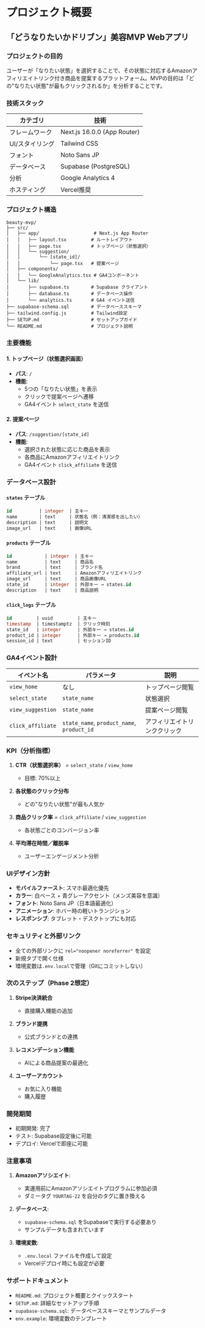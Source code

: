 # プロジェクト概要

## 「どうなりたいかドリブン」美容MVP Webアプリ

### プロジェクトの目的
ユーザーが「なりたい状態」を選択することで、その状態に対応するAmazonアフィリエイトリンク付き商品を提案するプラットフォーム。MVPの目的は「どの"なりたい状態"が最もクリックされるか」を分析することです。

### 技術スタック

| カテゴリ | 技術 |
|---------|------|
| フレームワーク | Next.js 16.0.0 (App Router) |
| UI/スタイリング | Tailwind CSS |
| フォント | Noto Sans JP |
| データベース | Supabase (PostgreSQL) |
| 分析 | Google Analytics 4 |
| ホスティング | Vercel推奨 |

### プロジェクト構造

```
beauty-mvp/
├── src/
│   ├── app/                    # Next.js App Router
│   │   ├── layout.tsx         # ルートレイアウト
│   │   ├── page.tsx           # トップページ（状態選択）
│   │   └── suggestion/
│   │       └── [state_id]/
│   │           └── page.tsx   # 提案ページ
│   ├── components/
│   │   └── GoogleAnalytics.tsx # GA4コンポーネント
│   └── lib/
│       ├── supabase.ts        # Supabase クライアント
│       ├── database.ts        # データベース操作
│       └── analytics.ts       # GA4 イベント送信
├── supabase-schema.sql        # データベーススキーマ
├── tailwind.config.js         # Tailwind設定
├── SETUP.md                   # セットアップガイド
└── README.md                  # プロジェクト説明
```

### 主要機能

#### 1. トップページ（状態選択画面）
- **パス**: `/`
- **機能**:
  - 5つの「なりたい状態」を表示
  - クリックで提案ページへ遷移
  - GA4イベント `select_state` を送信

#### 2. 提案ページ
- **パス**: `/suggestion/[state_id]`
- **機能**:
  - 選択された状態に応じた商品を表示
  - 各商品にAmazonアフィリエイトリンク
  - GA4イベント `click_affiliate` を送信

### データベース設計

#### `states` テーブル
```sql
id          | integer  | 主キー
name        | text     | 状態名（例：清潔感を出したい）
description | text     | 説明文
image_url   | text     | 画像URL
```

#### `products` テーブル
```sql
id            | integer  | 主キー
name          | text     | 商品名
brand         | text     | ブランド名
affiliate_url | text     | Amazonアフィリエイトリンク
image_url     | text     | 商品画像URL
state_id      | integer  | 外部キー → states.id
description   | text     | 商品説明
```

#### `click_logs` テーブル
```sql
id         | uuid         | 主キー
timestamp  | timestamptz  | クリック時刻
state_id   | integer      | 外部キー → states.id
product_id | integer      | 外部キー → products.id
session_id | text         | セッションID
```

### GA4イベント設計

| イベント名 | パラメータ | 説明 |
|-----------|----------|------|
| `view_home` | なし | トップページ閲覧 |
| `select_state` | `state_name` | 状態選択 |
| `view_suggestion` | `state_name` | 提案ページ閲覧 |
| `click_affiliate` | `state_name`, `product_name`, `product_id` | アフィリエイトリンククリック |

### KPI（分析指標）

1. **CTR（状態選択率）** = `select_state` / `view_home`
   - 目標: 70%以上

2. **各状態のクリック分布**
   - どの"なりたい状態"が最も人気か

3. **商品クリック率** = `click_affiliate` / `view_suggestion`
   - 各状態ごとのコンバージョン率

4. **平均滞在時間／離脱率**
   - ユーザーエンゲージメント分析

### UIデザイン方針

- **モバイルファースト**: スマホ最適化優先
- **カラー**: 白ベース + 青グレーアクセント（メンズ美容を意識）
- **フォント**: Noto Sans JP（日本語最適化）
- **アニメーション**: ホバー時の軽いトランジション
- **レスポンシブ**: タブレット・デスクトップにも対応

### セキュリティと外部リンク

- 全ての外部リンクに `rel="noopener noreferrer"` を設定
- 新規タブで開く仕様
- 環境変数は`.env.local`で管理（Gitにコミットしない）

### 次のステップ（Phase 2想定）

1. **Stripe決済統合**
   - 直接購入機能の追加

2. **ブランド提携**
   - 公式ブランドとの連携

3. **レコメンデーション機能**
   - AIによる商品提案の最適化

4. **ユーザーアカウント**
   - お気に入り機能
   - 購入履歴

### 開発期間
- 初期開発: 完了
- テスト: Supabase設定後に可能
- デプロイ: Vercelで即座に可能

### 注意事項

1. **Amazonアソシエイト**: 
   - 実運用前にAmazonアソシエイトプログラムに参加必須
   - ダミータグ `YOURTAG-22` を自分のタグに置き換える

2. **データベース**: 
   - `supabase-schema.sql` をSupabaseで実行する必要あり
   - サンプルデータも含まれています

3. **環境変数**: 
   - `.env.local` ファイルを作成して設定
   - Vercelデプロイ時にも設定が必要

### サポートドキュメント

- `README.md`: プロジェクト概要とクイックスタート
- `SETUP.md`: 詳細なセットアップ手順
- `supabase-schema.sql`: データベーススキーマとサンプルデータ
- `env.example`: 環境変数のテンプレート

